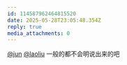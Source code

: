 ```yaml
---
id: 114587962464815520
date: 2025-05-28T23:05:48.354Z
reply: true
media_attachments: 0
---
```


[@jun](https://social.luzhaojun.com/@jun) [@laoliu](https://l22.org/@laoliu) 一般的都不会明说出来的吧

